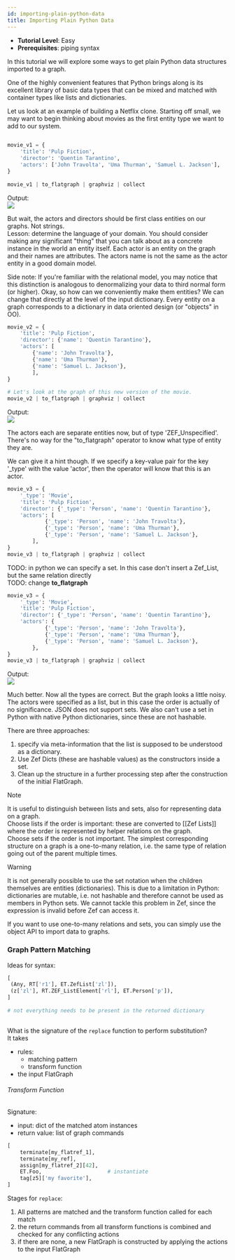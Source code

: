 ```yaml
---
id: importing-plain-python-data
title: Importing Plain Python Data
---
```


- **Tutorial Level**: Easy  
- **Prerequisites**: piping syntax  
  
In this tutorial we will explore some ways to get plain Python data structures imported to a graph.  
  
One of the highly convenient features that Python brings along is its excellent library of basic data types that can be mixed and matched with container types like lists and dictionaries.  
  
Let us look at an example of building a Netflix clone. Starting off small, we may want to begin thinking about movies as the first entity type we want to add to our system.  
  
```python  
  
movie_v1 = {  
    'title': 'Pulp Fiction',  
    'director': 'Quentin Tarantino',  
    'actors': ['John Travolta', 'Uma Thurman', 'Samuel L. Jackson'],  
}   
  
movie_v1 | to_flatgraph | graphviz | collect  
```  
  
Output:  
![](6336403af27eaf31c056a5176c6009983c497690db30350875a544d328e4a124.png)  
  
But wait, the actors and directors should be first class entities on our graphs. Not strings.  
Lesson: determine the language of your domain. You should consider making any significant "thing" that you can talk about as a concrete instance in the world an entity itself. Each actor is an entity on the graph and their names are attributes. The actors name is not the same as the actor entity in a good domain model.   
  
Side note: If you're familiar with the relational model, you may notice that this distinction is analogous to denormalizing your data to third normal form (or higher). Okay, so how can we conveniently make them entities? We can change that directly at the level of the input dictionary. Every entity on a graph corresponds to a dictionary in data oriented design (or "objects" in OO).  
  
```python  
movie_v2 = {  
    'title': 'Pulp Fiction',  
    'director': {'name': 'Quentin Tarantino'},  
    'actors': [  
        {'name': 'John Travolta'},  
        {'name': 'Uma Thurman'},  
        {'name': 'Samuel L. Jackson'},          
        ],  
}   
  
# Let's look at the graph of this new version of the movie.  
movie_v2 | to_flatgraph | graphviz | collect  
```  
  
  
Output:  
![](ccfdcb18cfddf02063c9e53db8045c2d648e59082f55baee5105821c2691d829.png)  
  
  
The actors each are separate entities now, but of type 'ZEF_Unspecified'. There's no way for the "to_flatgraph" operator to know what type of entity they are.  
  
We can give it a hint though. If we specify a key-value pair for the key '_type' with the value 'actor', then the operator will know that this is an actor.  
  
```python  
movie_v3 = {  
    '_type': 'Movie',  
    'title': 'Pulp Fiction',  
    'director': {'_type': 'Person', 'name': 'Quentin Tarantino'},  
    'actors': [  
            {'_type': 'Person', 'name': 'John Travolta'},  
            {'_type': 'Person', 'name': 'Uma Thurman'},  
            {'_type': 'Person', 'name': 'Samuel L. Jackson'},          
        ],  
}   
movie_v3 | to_flatgraph | graphviz | collect  
```  
  
  
TODO:  in python we can specify a set. In this case don't insert a Zef_List, but the same relation directly  
TODO: change **to_flatgraph**  
```python  
movie_v3 = {  
    '_type': 'Movie',  
    'title': 'Pulp Fiction',  
    'director': {'_type': 'Person', 'name': 'Quentin Tarantino'},  
    'actors': {  
            {'_type': 'Person', 'name': 'John Travolta'},  
            {'_type': 'Person', 'name': 'Uma Thurman'},  
            {'_type': 'Person', 'name': 'Samuel L. Jackson'},          
        },  
}   
movie_v3 | to_flatgraph | graphviz | collect  
```  
  
  
Output:  
![](46c332c4238a9c0ee68620da947ab5cbf457b52f2a3a039643245dc38ebca684.png)  
  
Much better. Now all the types are correct. But the graph looks a little noisy. The actors were specified as a list, but in this case the order is actually of no significance. JSON does not support sets. We also can't use a set in Python with native Python dictionaries, since these are not hashable.  
  
There are three approaches:  
1. specify via meta-information that the list is supposed to be understood as a dictionary.  
2. Use Zef Dicts (these are hashable values) as the constructors inside a set.  
3. Clean up the structure in a further processing step after the construction of the initial FlatGraph.  
  
  
  
  
>[!note]  
> It is useful to distinguish between lists and sets, also for representing data on a graph.   
> Choose lists if the order is important: these are converted to [[Zef Lists]] where the order is represented by helper relations on the graph.  
> Choose sets if the order is not important. The simplest corresponding structure on a graph is a one-to-many relation, i.e. the same type of relation going out of the parent multiple times.  
  
>[!warning]   
>It is not generally possible to use the set notation when the children themselves are entities (dictionaries). This is due to a limitation in Python: dictionaries are mutable, i.e. not hashable and therefore cannot be used as members in Python sets. We cannot tackle this problem in Zef, since the expression is invalid before Zef can access it.  
>  
>If you want to use one-to-many relations and sets, you can simply use the object API to import data to graphs.  
  
  
  
  
### Graph Pattern Matching  
Ideas for syntax:  
```python  
[  
 (Any, RT['r1'], ET.ZefList['zl']),  
 (z['zl'], RT.ZEF_ListElement['rl'], ET.Person['p']),   
]  
  
# not everything needs to be present in the returned dictionary  
  
```  
  
What is the signature of the `replace` function to perform substitution?  
It takes  
- rules:  
	- matching pattern  
	- transform function  
- the input FlatGraph  
  
  
###### Transform Function  
Signature:  
- input: dict of the matched atom instances  
- return value: list of graph commands  
  
```python  
[  
	terminate[my_flatref_1],  
	terminate[my_ref],  
	assign[my_flatref_2][42],  
	ET.Foo,                     # instantiate  
	tag[z5]['my favorite'],  
]  
```  
  
Stages for `replace`:  
1. All patterns are matched and the transform function called for each match  
2. the return commands from all transform functions is combined and checked for any conflicting actions  
3. if there are none, a new FlatGraph is constructed by applying the actions to the input FlatGraph  
  
  
